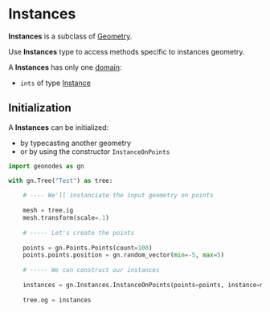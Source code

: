 # Instances

**Instances** is a subclass of [Geometry](Geometry.md).

Use **Instances** type to access methods specific to instances geometry.

A **Instances** has only one [domain](domain.md):
- `ints` of type [Instance](Instance.md)

## Initialization

A **Instances** can be initialized:
- by typecasting another geometry
- or by using the constructor `InstanceOnPoints`

```python
import geonodes as gn

with gn.Tree("Test") as tree:
    
    # ---- We'll instanciate the input geometry on points
    
    mesh = tree.ig
    mesh.transform(scale=.1)
    
    # ----- Let's create the points
    
    points = gn.Points.Points(count=100)
    points.points.position = gn.random_vector(min=-5, max=5)
    
    # ----- We can construct our instances
    
    instances = gn.Instances.InstanceOnPoints(points=points, instance=mesh)
    
    tree.og = instances
```


